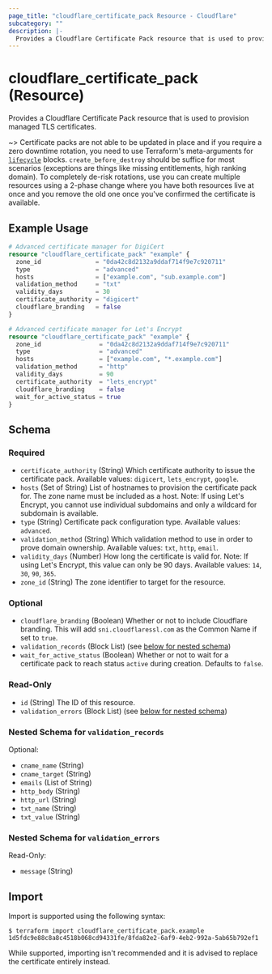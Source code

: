 ```yaml
---
page_title: "cloudflare_certificate_pack Resource - Cloudflare"
subcategory: ""
description: |-
  Provides a Cloudflare Certificate Pack resource that is used to provision managed TLS certificates.
---
```


# cloudflare_certificate_pack (Resource)

Provides a Cloudflare Certificate Pack resource that is used to provision managed TLS certificates.

~> Certificate packs are not able to be updated in place and if
you require a zero downtime rotation, you need to use Terraform's meta-arguments
for [`lifecycle`](https://www.terraform.io/docs/configuration/resources.html#lifecycle-lifecycle-customizations) blocks.
`create_before_destroy` should be suffice for most scenarios (exceptions are
things like missing entitlements, high ranking domain). To completely
de-risk rotations, use you can create multiple resources using a 2-phase change
where you have both resources live at once and you remove the old one once
you've confirmed the certificate is available.

## Example Usage

```terraform
# Advanced certificate manager for DigiCert
resource "cloudflare_certificate_pack" "example" {
  zone_id               = "0da42c8d2132a9ddaf714f9e7c920711"
  type                  = "advanced"
  hosts                 = ["example.com", "sub.example.com"]
  validation_method     = "txt"
  validity_days         = 30
  certificate_authority = "digicert"
  cloudflare_branding   = false
}

# Advanced certificate manager for Let's Encrypt
resource "cloudflare_certificate_pack" "example" {
  zone_id                = "0da42c8d2132a9ddaf714f9e7c920711"
  type                   = "advanced"
  hosts                  = ["example.com", "*.example.com"]
  validation_method      = "http"
  validity_days          = 90
  certificate_authority  = "lets_encrypt"
  cloudflare_branding    = false
  wait_for_active_status = true
}
```

<!-- schema generated by tfplugindocs -->
## Schema

### Required

- `certificate_authority` (String) Which certificate authority to issue the certificate pack. Available values: `digicert`, `lets_encrypt`, `google`.
- `hosts` (Set of String) List of hostnames to provision the certificate pack for. The zone name must be included as a host. Note: If using Let's Encrypt, you cannot use individual subdomains and only a wildcard for subdomain is available.
- `type` (String) Certificate pack configuration type. Available values: `advanced`.
- `validation_method` (String) Which validation method to use in order to prove domain ownership. Available values: `txt`, `http`, `email`.
- `validity_days` (Number) How long the certificate is valid for. Note: If using Let's Encrypt, this value can only be 90 days. Available values: `14`, `30`, `90`, `365`.
- `zone_id` (String) The zone identifier to target for the resource.

### Optional

- `cloudflare_branding` (Boolean) Whether or not to include Cloudflare branding. This will add `sni.cloudflaressl.com` as the Common Name if set to `true`.
- `validation_records` (Block List) (see [below for nested schema](#nestedblock--validation_records))
- `wait_for_active_status` (Boolean) Whether or not to wait for a certificate pack to reach status `active` during creation. Defaults to `false`.

### Read-Only

- `id` (String) The ID of this resource.
- `validation_errors` (Block List) (see [below for nested schema](#nestedblock--validation_errors))

<a id="nestedblock--validation_records"></a>
### Nested Schema for `validation_records`

Optional:

- `cname_name` (String)
- `cname_target` (String)
- `emails` (List of String)
- `http_body` (String)
- `http_url` (String)
- `txt_name` (String)
- `txt_value` (String)


<a id="nestedblock--validation_errors"></a>
### Nested Schema for `validation_errors`

Read-Only:

- `message` (String)

## Import

Import is supported using the following syntax:

```shell
$ terraform import cloudflare_certificate_pack.example 1d5fdc9e88c8a8c4518b068cd94331fe/8fda82e2-6af9-4eb2-992a-5ab65b792ef1
```

While supported, importing isn't recommended and it is advised to replace the
certificate entirely instead.

